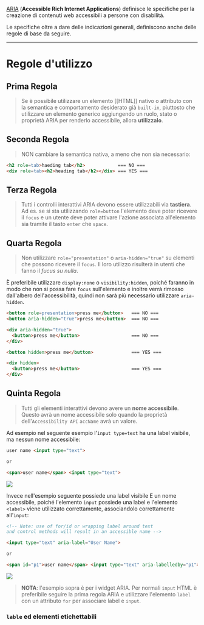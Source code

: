 [ARIA](https://www.w3.org/TR/using-aria/) (**Accessible Rich Internet Applications**) definisce le specifiche per la creazione di contenuti web accessibili a persone con disabilità.

Le specifiche oltre a dare delle indicazioni generali, definiscono anche delle regole di base da seguire.

---

# Regole d'utilizzo

## Prima Regola

>Se è possibile utilizzare un elemento [[HTML]] nativo o attributo con la semantica e comportamento desiderato già `built-in`, piuttosto che utilizzare un elemento generico aggiungendo un ruolo, stato o proprietà ARIA per renderlo accessibile, allora **utilizzalo**.

## Seconda Regola

>NON cambiare la semantica nativa, a meno che non sia necessario:

```html
<h2 role=tab>haeding tab</h2>            === NO ===
<div role=tab><h2>heading tab</h2></div> === YES ===
```

## Terza Regola

>Tutti i controlli interattivi ARIA devono essere utilizzabili via **tastiera**. Ad es. se si sta utilizzando `role=button` l'elemento deve poter ricevere il `focus` e un utente deve poter attivare l'azione associata all'elemento sia tramite il tasto `enter` che `space`.

## Quarta Regola

>Non utilizzare `role="presentation"` o `aria-hidden="true"` su elementi che possono ricevere il `focus`. Il loro utilizzo risulterà in utenti che fanno il *fucus su nulla*.

È preferibile utilizzare `display:none` o `visibility:hidden`, poiché faranno in modo che non si possa fare `focus` sull'elemento e inoltre verrà rimosso dall'albero dell'accessibilità, quindi non sarà più necessario utilizzare `aria-hidden`.

```html
<button role=presentation>press me</button>   === NO ===
<button aria-hidden="true">press me</button>  === NO ===

<div aria-hidden="true">
  <button>press me</button>                   === NO ===
</div>

<button hidden>press me</button>              === YES ===

<div hidden>
  <button>press me</button>                   === YES ===
</div>
```

## Quinta Regola

>Tutti gli elementi interattivi devono avere un **nome accessibile**. Questo avrà un nome accessibile solo quando la proprietà dell'`Accessibility API` `accName` avrà un valore.

Ad esempio nel seguente esempio l'`input type=text` ha una label visibile, ma nessun nome accessibile:

```html
user name <input type="text">

or

<span>user name</span> <input type="text">
```

![](Pasted%20image%2020250331120823.png)

Invece nell'esempio seguente possiede una label visibile E un nome accessibile, poiché l'elemento `input` possiede una label e l'elemento `<label>` viene utilizzato correttamente, associandolo correttamente all'`input`:

```html
<!-- Note: use of for/id or wrapping label around text
and control methods will result in an accessible name -->

<input type="text" aria-label="User Name">

or

<span id="p1">user name</span> <input type="text" aria-labelledby="p1">
```

![](Pasted%20image%2020250331121152.png)

>**NOTA**: l'esempio sopra è per i widget ARIA. Per normali `input` HTML è preferibile seguire la prima regola ARIA e utilizzare l'elemento `label` con un attributo `for` per associare label e `input`.

### `lable` ed elementi etichettabili

